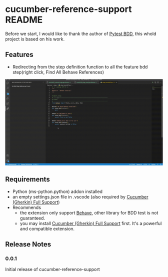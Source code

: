 # cucumber-reference-support README

Before we start, I would like to thank the author of [Pytest BDD](https://gitlab.com/vtenentes/pytest-bdd), this whold project is based on his work.

## Features

- Redirecting from the step definition function to all the feature bdd step(right click, Find All Behave References)

![example](images/example.gif)

## Requirements

- Python (ms-python.python) addon installed
- an empty settings.json file in .vscode (also required by [Cucumber (Gherkin) Full Support](https://marketplace.visualstudio.com/items?itemName=alexkrechik.cucumberautocomplete))
- Recommends
    - the extension only support [Behave](https://behave.readthedocs.io/en/stable/), other library for BDD test is not guaranteed.
    - you may install [Cucumber (Gherkin) Full Support](https://marketplace.visualstudio.com/items?itemName=alexkrechik.cucumberautocomplete) first. It's a powerful and compatible extension.

## Release Notes

### 0.0.1

Initial release of cucumber-reference-support

